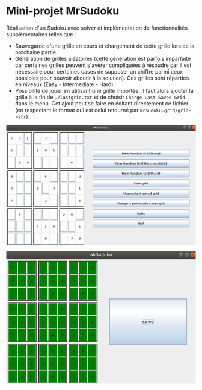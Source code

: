 # Mini-projet MrSudoku

Réalisation d'un Sudoku avec solver et implémentation de fonctionnalités supplémentaires telles que :

* Sauvegarde d'une grille en cours et chargement de cette grille lors de la prochaine partie
* Génération de grilles aléatoires (cette génération est parfois imparfaite car certaines grilles peuvent s'avérer compliquées à résoudre car il est nécessaire pour certaines cases de supposer un chiffre parmi ceux possibles pour pouvoir aboutir à la solution). Ces grilles sont réparties en niveaux (Easy - Intermediate - Hard)
* Possibilité de jouer en utilisant une grille importée. Il faut alors ajouter la grille à la fin de `./lastgrid.txt`  et de choisir `Charge Last Saved Grid` dans le menu. Cet ajout peut se faire en éditant directement ce fichier (en respectant le format qui est celui retourné par `mrsudoku.grid/grid->str`).

![MainView](./mainview.png)

![Solved](./Solved.png)